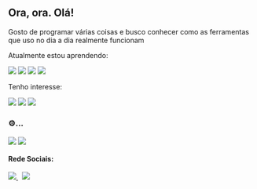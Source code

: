 ## Ora, ora. Olá!

Gosto de programar várias coisas e busco conhecer como as ferramentas que uso no dia a dia realmente funcionam

Atualmente estou aprendendo:
<p>

<img src="https://img.shields.io/badge/Java-ED8B00?style=for-the-badge&logo=java&logoColor=white%20" /> 
<img src="https://img.shields.io/badge/Spring-6DB33F?style=for-the-badge&logo=spring&logoColor=white" /> 
<img src="https://img.shields.io/badge/TypeScript-007ACC?style=for-the-badge&logo=typescript&logoColor=white%20" /> 
<img src="https://img.shields.io/badge/Angular-DD0031?style=for-the-badge&logo=angular&logoColor=white%20https://img.shields.io/badge/Spring_Boot-F2F4F9?style=for-the-badge&logo=spring-boot" /> 
</p>

Tenho interesse:
<p>
<img src="https://img.shields.io/badge/Kotlin-0095D5?&style=for-the-badge&logo=kotlin&logoColor=white%20" /> 
<img src="https://img.shields.io/badge/Swift-FA7343?style=for-the-badge&logo=swift&logoColor=white" /> 
<img src="https://img.shields.io/badge/React-20232A?style=for-the-badge&logo=react&logoColor=61DAFB" /> 
</p>

### :gear:...

<div>
  <img align="center" src="https://github-readme-stats.vercel.app/api?username=rafaelmendes1&hide=stars&count_private=true&show_icons=true&hide_rank=true&theme=tokyonight" />
  <img align="center" src="https://github-readme-stats.vercel.app/api/top-langs/?username=rafaelmendes1&layout=compact&theme=tokyonight" />
</div>

#### Rede Sociais:
<a href="https://www.linkedin.com/in/rafael-mendes-2937841a3">
    <img src="https://img.shields.io/badge/linkedin-%230077B5.svg?&style=for-the-badge&logo=linkedin&logoColor=white" />
  </a>&nbsp;
  <a href="https://twitter.com/rafael_mds1">
    <img src="https://img.shields.io/badge/twitter-1ca0f1.svg?&style=for-the-badge&logo=twitter&logoColor=white"        
  </a>
<!--
**rafaelmendes1/rafaelmendes1** is a ✨ _special_ ✨ repository because its `README.md` (this file) appears on your GitHub profile.

Here are some ideas to get you started:

- 🔭 I’m currently working on ...
- 🌱 I’m currently learning ...
- 👯 I’m looking to collaborate on ...
- 🤔 I’m looking for help with ...
- 💬 Ask me about ...
- 📫 How to reach me: ...
- 😄 Pronouns: ...
- ⚡ Fun fact: ...
-->

